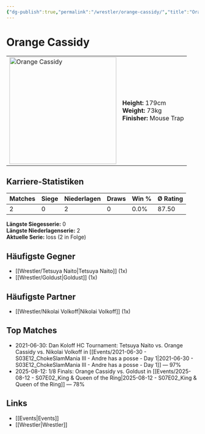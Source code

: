 ```yaml
---
{"dg-publish":true,"permalink":"/wrestler/orange-cassidy/","title":"Orange Cassidy","tags":["wrestler"],"noteIcon":""}
---
```



# Orange Cassidy

<table>
        <tr>
        <td><img src="https://github.com/CptSpaulding1980/choke-slam-wrestling/releases/download/images/Orange_Cassidy.png" width="280" alt="Orange Cassidy"></td>
        <td>
        <b>Height:</b> 179cm<br>
        <b>Weight:</b> 73kg<br>
        <b>Finisher:</b> Mouse Trap<br>
        </td>
        </tr>
        </table>
        
## Karriere-Statistiken

| Matches | Siege | Niederlagen | Draws | Win % | Ø Rating |
|---------|-------|-------------|-------|-------|-----------|
| 2 | 0 | 2 | 0 | 0.0% | 87.50 |

**Längste Siegesserie:** 0<br>**Längste Niederlagenserie:** 2<br>**Aktuelle Serie:** loss (2 in Folge)


## Häufigste Gegner
- [[Wrestler/Tetsuya Naito\|Tetsuya Naito]] (1x)
- [[Wrestler/Goldust\|Goldust]] (1x)

## Häufigste Partner
- [[Wrestler/Nikolai Volkoff\|Nikolai Volkoff]] (1x)

## Top Matches
- 2021-06-30: Dan Koloff HC Tournament: Tetsuya Naito vs. Orange Cassidy vs. Nikolai Volkoff in [[Events/2021-06-30 - S03E12_ChokeSlamMania III - Andre has a posse - Day 1\|2021-06-30 - S03E12_ChokeSlamMania III - Andre has a posse - Day 1]] — 97%
- 2025-08-12: 1/8 Finals: Orange Cassidy vs. Goldust in [[Events/2025-08-12 - S07E02_King & Queen of the Ring\|2025-08-12 - S07E02_King & Queen of the Ring]] — 78%

## Links
- [[Events\|Events]]
- [[Wrestler\|Wrestler]]
